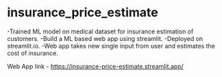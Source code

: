 # insurance_price_estimate
-Trained ML model on medical dataset for insurance estimation of customers.
-Build a ML based web app using streamlit.
-Deployed on streamlit.io.
-Web app takes new single input from user and estimates the cost of insurance.

Web App link - https://insurance-price-estimate.streamlit.app/
